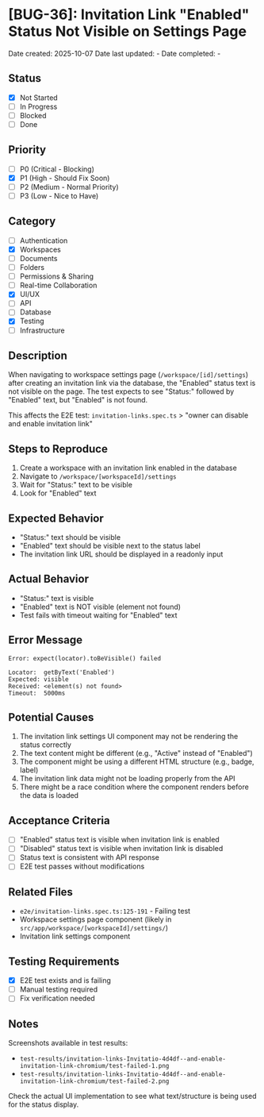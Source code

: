 # [BUG-36]: Invitation Link "Enabled" Status Not Visible on Settings Page

Date created: 2025-10-07
Date last updated: -
Date completed: -

## Status

- [x] Not Started
- [ ] In Progress
- [ ] Blocked
- [ ] Done

## Priority

- [ ] P0 (Critical - Blocking)
- [x] P1 (High - Should Fix Soon)
- [ ] P2 (Medium - Normal Priority)
- [ ] P3 (Low - Nice to Have)

## Category

- [ ] Authentication
- [x] Workspaces
- [ ] Documents
- [ ] Folders
- [ ] Permissions & Sharing
- [ ] Real-time Collaboration
- [x] UI/UX
- [ ] API
- [ ] Database
- [x] Testing
- [ ] Infrastructure

## Description

When navigating to workspace settings page (`/workspace/[id]/settings`) after creating an invitation link via the database, the "Enabled" status text is not visible on the page. The test expects to see "Status:" followed by "Enabled" text, but "Enabled" is not found.

This affects the E2E test: `invitation-links.spec.ts` > "owner can disable and enable invitation link"

## Steps to Reproduce

1. Create a workspace with an invitation link enabled in the database
2. Navigate to `/workspace/[workspaceId]/settings`
3. Wait for "Status:" text to be visible
4. Look for "Enabled" text

## Expected Behavior

- "Status:" text should be visible
- "Enabled" text should be visible next to the status label
- The invitation link URL should be displayed in a readonly input

## Actual Behavior

- "Status:" text is visible
- "Enabled" text is NOT visible (element not found)
- Test fails with timeout waiting for "Enabled" text

## Error Message

```
Error: expect(locator).toBeVisible() failed

Locator:  getByText('Enabled')
Expected: visible
Received: <element(s) not found>
Timeout:  5000ms
```

## Potential Causes

1. The invitation link settings UI component may not be rendering the status correctly
2. The text content might be different (e.g., "Active" instead of "Enabled")
3. The component might be using a different HTML structure (e.g., badge, label)
4. The invitation link data might not be loading properly from the API
5. There might be a race condition where the component renders before the data is loaded

## Acceptance Criteria

- [ ] "Enabled" status text is visible when invitation link is enabled
- [ ] "Disabled" status text is visible when invitation link is disabled
- [ ] Status text is consistent with API response
- [ ] E2E test passes without modifications

## Related Files

- `e2e/invitation-links.spec.ts:125-191` - Failing test
- Workspace settings page component (likely in `src/app/workspace/[workspaceId]/settings/`)
- Invitation link settings component

## Testing Requirements

- [x] E2E test exists and is failing
- [ ] Manual testing required
- [ ] Fix verification needed

## Notes

Screenshots available in test results:
- `test-results/invitation-links-Invitatio-4d4df--and-enable-invitation-link-chromium/test-failed-1.png`
- `test-results/invitation-links-Invitatio-4d4df--and-enable-invitation-link-chromium/test-failed-2.png`

Check the actual UI implementation to see what text/structure is being used for the status display.
